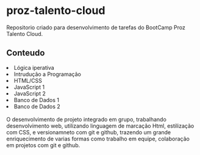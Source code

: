 # proz-talento-cloud

Repositorio criado para desenvolvimento de tarefas do BootCamp Proz Talento Cloud.

<H2>Conteudo</H2>
<li>
    Lógica iperativa
<li>
    Intrudução a Programação
<li>
    HTML/CSS
<li>
    JavaScript 1
<li>
    JavaScript 2
<li>
    Banco de Dados 1
<li>
    Banco de Dados 2
</li><br>
O desenvolvimento de projeto integrado em grupo, trabalhando desenvolvimento web, utilizando linguagem de marcação Html, estilização com CSS, e versionamneto com git e github, trazendo um grande enriquecimento de varias formas como trabalho em equipe, colaboração em projetos com git e github.